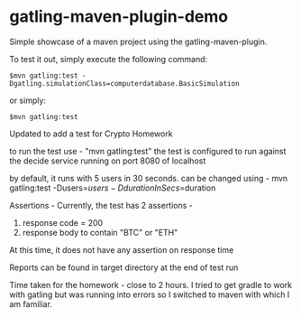 gatling-maven-plugin-demo
=========================

Simple showcase of a maven project using the gatling-maven-plugin.

To test it out, simply execute the following command:

    $mvn gatling:test -Dgatling.simulationClass=computerdatabase.BasicSimulation

or simply:

    $mvn gatling:test


Updated to add a test for Crypto Homework

to run the test use - "mvn gatling:test"
the test is configured to run against the decide service running on port 8080 of localhost

by default, it runs with 5 users in 30 seconds. can be changed using -
mvn gatling:test -Dusers=$users -DdurationInSecs=$duration

 
Assertions - 
Currently, the test has 2 assertions - 
1. response code = 200
2. response body to contain "BTC" or "ETH"

At this time, it does not have any assertion on response time

Reports can be found in target directory at the end of test run

Time taken for the homework - close to 2 hours. I tried to get gradle to work with gatling but
was running into errors so I switched to maven with which I am familiar.
